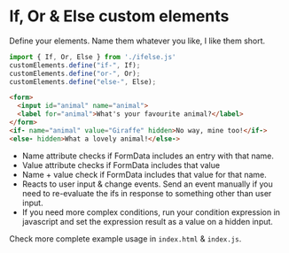 # If, Or & Else custom elements

Define your elements. Name them whatever you like, I like them short.

```js
import { If, Or, Else } from './ifelse.js'
customElements.define("if-", If);
customElements.define("or-", Or);
customElements.define("else-", Else);
```

```html
<form>
  <input id="animal" name="animal">
  <label for="animal">What's your favourite animal?</label>
</form>
<if- name="animal" value="Giraffe" hidden>No way, mine too!</if->
<else- hidden>What a lovely animal!</else->
```

- Name attribute checks if FormData includes an entry with that name.
- Value attribute checks if FormData includes that value
- Name + value check if FormData includes that value for that name.
- Reacts to user input & change events. Send an event manually if you need to re-evaluate the ifs in response to something other than user input.
- If you need more complex conditions, run your condition expression in javascript and set the expression result as a value on a hidden input.

Check more complete example usage in `index.html` & `index.js`.
